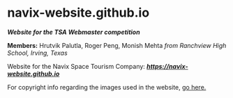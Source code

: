 # **navix-website.github.io**
***Website for the TSA Webmaster competition***

**Members:** Hrutvik Palutla, Roger Peng, Monish Mehta *from Ranchview High School, Irving, Texas*

Website for the Navix Space Tourism Company: ***https://navix-website.github.io***

For copyright info regarding the images used in the website, [go here.](https://navix-website.github.io/about.html#about_attribution)

